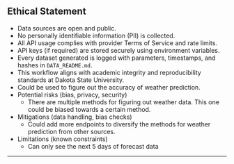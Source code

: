 ## Ethical Statement

- Data sources are open and public.
- No personally identifiable information (PII) is collected.
- All API usage complies with provider Terms of Service and rate limits.
- API keys (if required) are stored securely using environment variables.
- Every dataset generated is logged with parameters, timestamps, and hashes in `DATA_README.md`.
- This workflow aligns with academic integrity and reproducibility standards at Dakota State University.
- Could be used to figure out the accuracy of weather prediction.
- Potential risks (bias, privacy, security)
  - There are multiple methods for figuring out weather data. This one could be biased towards a certain method.
- Mitigations (data handling, bias checks)
  - Could add more endpoints to diversify the methods for weather prediction from other sources.
- Limitations (known constraints)
  - Can only see the next 5 days of forecast data

---


